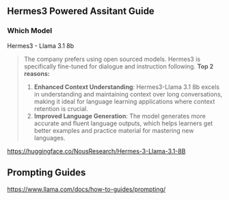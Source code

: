 ## Hermes3 Powered Assitant Guide

### Which Model

Hermes3 - Llama 3.1 8b

> The company prefers using open sourced models. Hermes3 is specifically fine-tuned for dialogue and instruction following. **Top 2 reasons:**
> 1. **Enhanced Context Understanding**: Hermes3-Llama 3.1 8b excels in understanding and maintaining context over long conversations, making it ideal for language learning applications where context retention is crucial.
> 2. **Improved Language Generation**: The model generates more accurate and fluent language outputs, which helps learners get better examples and practice material for mastering new languages.

https://huggingface.co/NousResearch/Hermes-3-Llama-3.1-8B


## Prompting Guides

https://www.llama.com/docs/how-to-guides/prompting/

